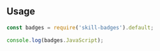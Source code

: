 ## Usage

```js
const badges = require('skill-badges').default;

console.log(badges.JavaScript);
```
